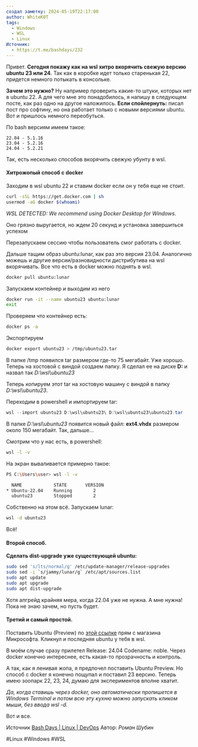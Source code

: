 ```yaml
---
создал заметку: 2024-05-19T22:17:00
author: WhiteK0T
tags:
  - Windows
  - WSL
  - Linux
Источник:
  - https://t.me/bashdays/232
---
```

Привет. **Сегодня покажу как на wsl хитро вкорячить свежую версию ubuntu 23 или 24**. Так как в коробке идет только старенькая 22, придется немного потыкать в консольке.

**Зачем это нужно?** Ну например проверить какие-то штуки, которых нет в ubuntu 22. А для чего мне это понадобилось, я напишу в следующем посте, как раз одно на другое наложилось. **Если спойлернуть:** писал пост про софтину, но она работает только с новыми версиями ubuntu. Вот и пришлось немного переобуться.

По bash версиям имеем такое:
```
22.04 - 5.1.16
23.04 - 5.2.16
24.04 - 5.2.21
```
Так, есть несколько способов вкорячить свежую убунту в wsl.
#### Хитрожопый способ с docker
Заходим в wsl ubuntu 22 и ставим docker если он у тебя еще не стоит. 
```bash
curl -sSL https://get.docker.com | sh
usermod -aG docker $(whoami)
```
*WSL DETECTED: We recommend using Docker Desktop for Windows.*

Оно грязно выругается, но ждем 20 секунд и установка завершиться успехом

Перезапускаем сессию чтобы пользователь смог работать с docker.

Дальше тащим образ ubuntu:lunar, как раз это версия 23.04. Аналогично можешь и другие версии/разновидности дистрибутива на wsl вкорячивать. Все что есть в docker можно поднять в wsl.
```bash
docker pull ubuntu:lunar
```
Запускаем контейнер и выходим из него
```bash
docker run -it --name ubuntu23 ubuntu:lunar
exit
```
Проверяем что контейнер есть:
```bash
docker ps -a
```
Экспортируем
```bash
docker export ubuntu23 > /tmp/ubuntu23.tar
```
В папке /tmp появился tar размером где-то 75 мегабайт. Уже хорошо. Теперь на хостовой с виндой создаем папку. Я сделал ее на диске **D:** и назвал так *D:\\wsl\\ubuntu23*

Теперь копируем этот tar на хостовую машину с виндой в папку *D:\\wsl\\ubuntu23*. 

Переходим в powershell и импортируем tar:
```Powershell
wsl --import ubuntu23 D:\wsl\ubuntu23\ D:\wsl\ubuntu23\ubuntu23.tar
```
В папке *D:\\wsl\\ubuntu23* появится новый файл: **ext4.vhdx** размером около 150 мегабайт. Так, дальше…

Смотрим что у нас есть, в powershell:
```bash
wsl -l -v
```
На экран вываливается примерно такое:
```bash
PS C:\Users\user> wsl -l -v

  NAME            STATE       VERSION
* Ubuntu-22.04    Running        2
  ubuntu23        Stopped        2
```
Собственно на этом всё. Запускаем lunar:
```bash
wsl -d ubuntu23
```

Всё!
#### Второй способ.  
**Сделать dist-upgrade уже существующей ubuntu:**
```bash
sudo sed 's/lts/normal/g' /etc/update-manager/release-upgrades
sudo sed -i `s/jammy/lunar/g` /etc/apt/sources.list
sudo apt update
sudo apt upgrade
sudo apt dist-upgrade
```
Хотя апгрейд крайняя мера, когда 22.04 уже не нужна. А мне нужна! Пока не знаю зачем, но пусть будет.

#### Третий и самый простой.
Поставить Ubuntu (Preview) по [этой ссылке](https://apps.microsoft.com/detail/9P7BDVKVNXZ6) прям с магазина Микрософта. Кликнул и последняя ubuntu у тебя в wsl.

В моём случае сразу прилетел Release: 24.04 Codename: noble. Через docker конечно интереснее, есть какая-то прозрачность и контроль.

А так, как я ленивая жопа, я предпочел поставить Ubuntu Preview. Но способ с docker я конечно пощупал и поставил 23 версию. Теперь имею зоопарк 22, 23, 24, думаю для экспериментов вполне хватит.

*Да, когда ставишь через docker, оно автоматически пропишется в Windows Terminal и потом всю эту кухню можно запускать кликом мыши, без ввода wsl -d.*

Вот и все. 

Источник [Bash Days | Linux | DevOps](https://t.me/bashdays/232)
Автор: *Роман Шубин*

#Linux 
#Windows
#WSL